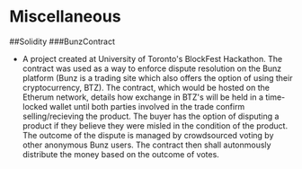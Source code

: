 # Miscellaneous
##Solidity
###BunzContract
- A project created at University of Toronto's BlockFest Hackathon. The contract was used as a way to enforce dispute resolution on the Bunz platform (Bunz is a trading site which also offers the option of using their cryptocurrency, BTZ). The contract, which would be hosted on the Etherum network, details how exchange in BTZ's will be held in a time-locked wallet until both parties involved in the trade confirm selling/recieving the product. The buyer has the option of disputing a product if they believe they were misled in the condition of the product. The outcome of the dispute is managed by crowdsourced voting by other anonymous Bunz users. The contract then shall autonmously distribute the money  based on the outcome of votes.
